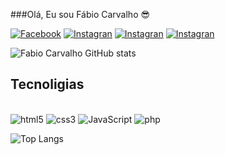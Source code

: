 ###Olá, Eu sou Fábio Carvalho 😎

[![Facebook](https://img.shields.io/badge/Facebook-1877F2?style=for-the-badge&logo=facebook&logoColor=white)](https://web.facebook.com/fabio.carvalho8)
[![Instagran](https://img.shields.io/badge/Instagram-E4405F?style=for-the-badge&logo=instagram&logoColor=white)](https://www.instagram.com/fabiodacb/)
[![Instagran](https://img.shields.io/badge/LinkedIn-0077B5?style=for-the-badge&logo=linkedin&logoColor=white)](https://www.linkedin.com/in/fabio-jonatas-oliveira-de-carvalho-916256221/)
[![Instagran](https://img.shields.io/badge/WhatsApp-25D366?style=for-the-badge&logo=whatsapp&logoColor=white)](https://wa.me/5514997320690)

![Fabio Carvalho GitHub stats](https://github-readme-stats.vercel.app/api?username=FabioCarvalho12&show_icons=true&theme=radical)

## Tecnoligias

<div style="display: inline_block"> <br>
<img align"center" alt="html5" src="https://img.shields.io/badge/HTML5-E34F26?style=for-the-badge&logo=html5&logoColor=white">
<img align"center" alt="css3" src="https://img.shields.io/badge/CSS3-1572B6?style=for-the-badge&logo=css3&logoColor=white">
<img align"center" alt="JavaScript" src="https://img.shields.io/badge/JavaScript-F7DF1E?style=for-the-badge&logo=javascript&logoColor=black">
<img align"center" alt="php" src="https://img.shields.io/badge/PHP-777BB4?style=for-the-badge&logo=php&logoColor=white">


![Top Langs](https://github-readme-stats.vercel.app/api/top-langs/?username=FabioCarvalho12&layout=compact)

</div><br>


